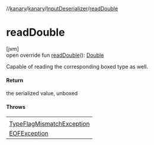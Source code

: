 //[kanary](../../../index.md)/[kanary](../index.md)/[InputDeserializer](index.md)/[readDouble](read-double.md)

# readDouble

[jvm]\
open override fun [readDouble](read-double.md)(): [Double](https://kotlinlang.org/api/latest/jvm/stdlib/kotlin/-double/index.html)

Capable of reading the corresponding boxed type as well.

#### Return

the serialized value, unboxed

#### Throws

| |
|---|
|  |
| [TypeFlagMismatchException](../-type-flag-mismatch-exception/index.md) | an object of a different type was serialized in the current stream position |
| [EOFException](https://docs.oracle.com/javase/8/docs/api/java/io/EOFException.html) | the stream is exhausted before a value can be determined |
